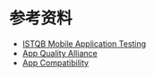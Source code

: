 # 参考资料

* [ISTQB Mobile Application Testing](https://www.istqb.org/certification-path-root/mobile-application-testing.html)
* [App Quality Alliance](https://www.appqualityalliance.org)
* [App Compatibility](https://developer.android.com/guide/app-compatibility)
